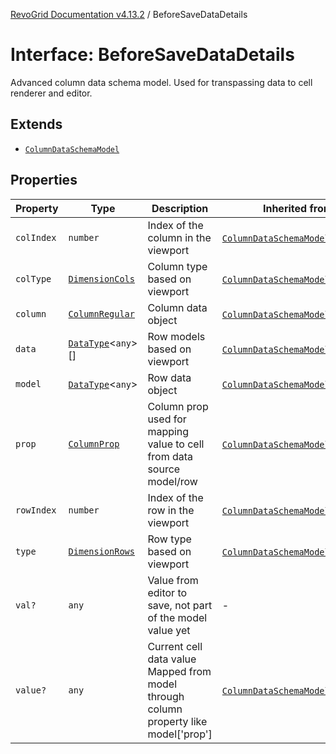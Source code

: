 [RevoGrid Documentation v4.13.2](README.md) / BeforeSaveDataDetails

# Interface: BeforeSaveDataDetails

Advanced column data schema model.
Used for transpassing data to cell renderer and editor.

## Extends

- [`ColumnDataSchemaModel`](Interface.ColumnDataSchemaModel.md)

## Properties

| Property | Type | Description | Inherited from | Defined in |
| ------ | ------ | ------ | ------ | ------ |
| `colIndex` | `number` | Index of the column in the viewport | [`ColumnDataSchemaModel`](Interface.ColumnDataSchemaModel.md).`colIndex` | [src/types/interfaces.ts:49](https://github.com/revolist/revogrid/blob/4615a8613a8ac5464daeb17d7062361e3e3aa5d1/src/types/interfaces.ts#L49) |
| `colType` | [`DimensionCols`](TypeAlias.DimensionCols.md) | Column type based on viewport | [`ColumnDataSchemaModel`](Interface.ColumnDataSchemaModel.md).`colType` | [src/types/interfaces.ts:53](https://github.com/revolist/revogrid/blob/4615a8613a8ac5464daeb17d7062361e3e3aa5d1/src/types/interfaces.ts#L53) |
| `column` | [`ColumnRegular`](Interface.ColumnRegular.md) | Column data object | [`ColumnDataSchemaModel`](Interface.ColumnDataSchemaModel.md).`column` | [src/types/interfaces.ts:41](https://github.com/revolist/revogrid/blob/4615a8613a8ac5464daeb17d7062361e3e3aa5d1/src/types/interfaces.ts#L41) |
| `data` | [`DataType`](TypeAlias.DataType.md)\<`any`\>[] | Row models based on viewport | [`ColumnDataSchemaModel`](Interface.ColumnDataSchemaModel.md).`data` | [src/types/interfaces.ts:61](https://github.com/revolist/revogrid/blob/4615a8613a8ac5464daeb17d7062361e3e3aa5d1/src/types/interfaces.ts#L61) |
| `model` | [`DataType`](TypeAlias.DataType.md)\<`any`\> | Row data object | [`ColumnDataSchemaModel`](Interface.ColumnDataSchemaModel.md).`model` | [src/types/interfaces.ts:37](https://github.com/revolist/revogrid/blob/4615a8613a8ac5464daeb17d7062361e3e3aa5d1/src/types/interfaces.ts#L37) |
| `prop` | [`ColumnProp`](TypeAlias.ColumnProp.md) | Column prop used for mapping value to cell from data source model/row | [`ColumnDataSchemaModel`](Interface.ColumnDataSchemaModel.md).`prop` | [src/types/interfaces.ts:33](https://github.com/revolist/revogrid/blob/4615a8613a8ac5464daeb17d7062361e3e3aa5d1/src/types/interfaces.ts#L33) |
| `rowIndex` | `number` | Index of the row in the viewport | [`ColumnDataSchemaModel`](Interface.ColumnDataSchemaModel.md).`rowIndex` | [src/types/interfaces.ts:45](https://github.com/revolist/revogrid/blob/4615a8613a8ac5464daeb17d7062361e3e3aa5d1/src/types/interfaces.ts#L45) |
| `type` | [`DimensionRows`](TypeAlias.DimensionRows.md) | Row type based on viewport | [`ColumnDataSchemaModel`](Interface.ColumnDataSchemaModel.md).`type` | [src/types/interfaces.ts:57](https://github.com/revolist/revogrid/blob/4615a8613a8ac5464daeb17d7062361e3e3aa5d1/src/types/interfaces.ts#L57) |
| `val?` | `any` | Value from editor to save, not part of the model value yet | - | [src/types/selection.ts:119](https://github.com/revolist/revogrid/blob/4615a8613a8ac5464daeb17d7062361e3e3aa5d1/src/types/selection.ts#L119) |
| `value?` | `any` | Current cell data value Mapped from model through column property like model['prop'] | [`ColumnDataSchemaModel`](Interface.ColumnDataSchemaModel.md).`value` | [src/types/interfaces.ts:66](https://github.com/revolist/revogrid/blob/4615a8613a8ac5464daeb17d7062361e3e3aa5d1/src/types/interfaces.ts#L66) |

